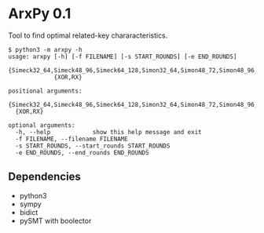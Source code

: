 # ArxPy 0.1

Tool to find optimal related-key chararacteristics.


```
$ python3 -m arxpy -h
usage: arxpy [-h] [-f FILENAME] [-s START_ROUNDS] [-e END_ROUNDS]
             {Simeck32_64,Simeck48_96,Simeck64_128,Simon32_64,Simon48_72,Simon48_96,Simon64_96,Simon64_128,Speck32_64,Speck48_72,Speck48_96,Speck64_96,Speck64_128}
             {XOR,RX}

positional arguments:
  {Simeck32_64,Simeck48_96,Simeck64_128,Simon32_64,Simon48_72,Simon48_96,Simon64_96,Simon64_128,Speck32_64,Speck48_72,Speck48_96,Speck64_96,Speck64_128}
  {XOR,RX}

optional arguments:
  -h, --help            show this help message and exit
  -f FILENAME, --filename FILENAME
  -s START_ROUNDS, --start_rounds START_ROUNDS
  -e END_ROUNDS, --end_rounds END_ROUNDS
```

## Dependencies

- python3
- sympy
- bidict
- pySMT with boolector

